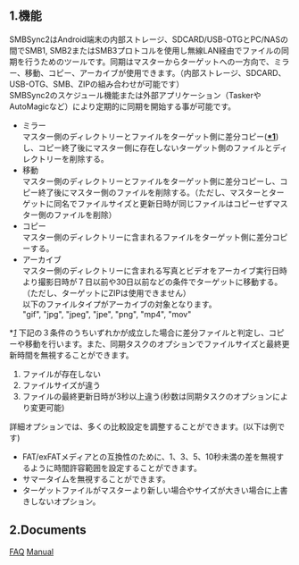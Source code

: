 ## 1.機能
SMBSync2はAndroid端末の内部ストレージ、SDCARD/USB-OTGとPC/NASの間でSMB1, SMB2またはSMB3プロトコルを使用し無線LAN経由でファイルの同期を行うためのツールです。同期はマスターからターゲットへの一方向で、ミラー、移動、コピー、アーカイブが使用できます。（内部ストレージ、SDCARD、USB-OTG、SMB、ZIPの組み合わせが可能です）  
SMBSync2のスケジュール機能または外部アプリケーション（TaskerやAutoMagicなど）により定期的に同期を開始する事が可能です。

- ミラー<br>
  マスター側のディレクトリーとファイルをターゲット側に差分コピー(**<u>*1</u>**)し、コピー終了後にマスター側に存在しないターゲット側のファイルとディレクトリーを削除する。
- 移動<br>
  マスター側のディレクトリーとファイルをターゲット側に差分コピーし、コピー終了後にマスター側のファイルを削除する。（ただし、マスターとターゲットに同名でファイルサイズと更新日時が同じファイルはコピーせずマスター側のファイルを削除）
- コピー<br>
  マスター側のディレクトリーに含まれるファイルをターゲット側に差分コピーする。
- アーカイブ<br>
  マスター側のディレクトリーに含まれる写真とビデオをアーカイブ実行日時より撮影日時が７日以前や30日以前などの条件でターゲットに移動する。（ただし、ターゲットにZIPは使用できません）  
  以下のファイルタイプがアーカイブの対象となります。  
  "gif", "jpg", "jpeg", "jpe", "png", "mp4", "mov"

**<u>*1</u>** 下記の３条件のうちいずれかが成立した場合に差分ファイルと判定し、コピーや移動を行います。また、同期タスクのオプションでファイルサイズと最終更新時間を無視することができます。

1. ファイルが存在しない
2. ファイルサイズが違う
3. ファイルの最終更新日時が3秒以上違う(秒数は同期タスクのオプションにより変更可能)  

詳細オプションでは、多くの比較設定を調整することができます。(以下は例です)<br>
- FAT/exFATメディアとの互換性のために、1、3、5、10秒未満の差を無視するように時間許容範囲を設定することができます。<br>
- サマータイムを無視することができます。<br>
- ターゲットファイルがマスターより新しい場合やサイズが大きい場合に上書きしないオプション。<br>

## 2.Documents
[FAQ](https://sentaroh.github.io/Documents/SMBSync2/SMBSync2_FAQ_JA.htm)
[Manual](https://sentaroh.github.io/Documents/SMBSync2/SMBSync2_Desc_JA.htm)
